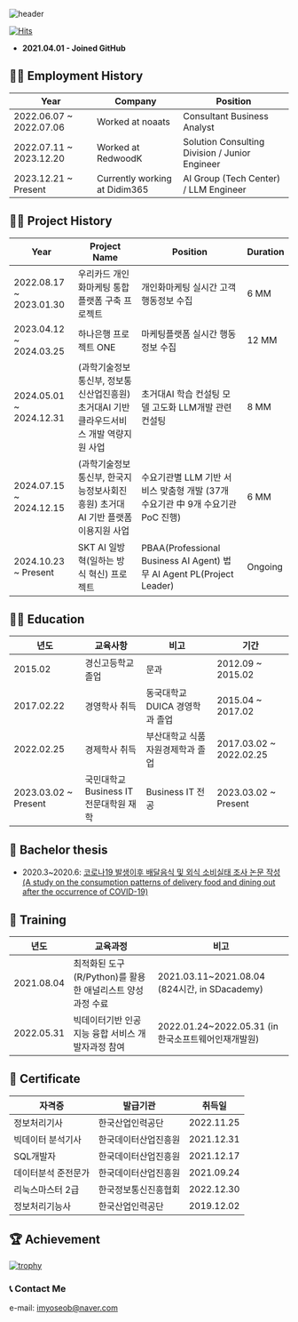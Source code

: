 ![header](https://capsule-render.vercel.app/api?type=waving&reversal=True&color=gradient&text=%20Yun%20Yoseob%20&height=200&section=header&fontSize=50&fontAlign=75&fontAlignY=45)

[![Hits](https://hits.seeyoufarm.com/api/count/incr/badge.svg?url=https%3A%2F%2Fgithub.com%2Fyunyoseob&count_bg=%2379C83D&title_bg=%23555555&icon=macys.svg&icon_color=%23E7E7E7&title=hits&edge_flat=false)](https://hits.seeyoufarm.com)

- **2021.04.01 - Joined GitHub**

## 👨‍💼 Employment History

| Year   |  Company   |  Position   |
|---|---|---|
| 2022.06.07 ~ 2022.07.06 | Worked at noaats | Consultant Business Analyst |
| 2022.07.11 ~ 2023.12.20 |  Worked at RedwoodK | Solution Consulting Division / Junior Engineer |
| 2023.12.21 ~ Present |  Currently working at Didim365 | AI Group (Tech Center) / LLM Engineer |

## 👨‍💻 Project History

| Year   |  Project Name | Position   | Duration|
|---|---|---|---|
| 2022.08.17 ~ 2023.01.30 | 우리카드 개인화마케팅 통합플랫폼 구축 프로젝트 | 개인화마케팅 실시간 고객행동정보 수집 | 6 MM |
| 2023.04.12 ~ 2024.03.25 | 하나은행 프로젝트 ONE | 마케팅플랫폼 실시간 행동정보 수집 | 12 MM |
| 2024.05.01 ~ 2024.12.31 |  (과학기술정보통신부, 정보통신산업진흥원) 초거대AI 기반 클라우드서비스 개발 역량지원 사업 | 초거대AI 학습 컨설팅 모델 고도화 LLM개발 관련 컨설팅 | 8 MM |
| 2024.07.15 ~ 2024.12.15 | (과학기술정보통신부, 한국지능정보사회진흥원) 초거대AI 기반 플랫폼 이용지원 사업  | 수요기관별 LLM 기반 서비스 맞춤형 개발 (37개 수요기관 中 9개 수요기관 PoC 진행) | 6 MM |
| 2024.10.23 ~ Present |  SKT AI 일방혁(일하는 방식 혁신) 프로젝트 |  PBAA(Professional Business AI Agent) 법무 AI Agent PL(Project Leader) | Ongoing |

## 👨‍🎓 Education

| 년도   | 교육사항   | 비고   | 기간 |
|---|---|---|---|
| 2015.02   | 경신고등학교 졸업 | 문과   | 2012.09 ~ 2015.02 |
| 2017.02.22   | 경영학사 취득  | 동국대학교 DUICA 경영학과 졸업 | 2015.04 ~ 2017.02   |
| 2022.02.25   | 경제학사 취득 | 부산대학교 식품자원경제학과 졸업 | 2017.03.02 ~ 2022.02.25   |
| 2023.03.02 ~ Present | 국민대학교 Business IT <br> 전문대학원 재학 | Business IT 전공| 2023.03.02 ~ Present |

## 📑 Bachelor thesis
- 2020.3~2020.6: [코로나19 발생이후 배달음식 및 외식 소비실태 조사 논문 작성 <br> (A study on the consumption patterns of delivery food and dining out after the occurrence of COVID-19)](https://github.com/yunyoseob/PNU/blob/master/Study/%EC%BD%94%EB%A1%9C%EB%82%9819%20%EB%B0%9C%EC%83%9D%EC%9D%B4%ED%9B%84%20%EB%B0%B0%EB%8B%AC%EC%9D%8C%EC%8B%9D%20%EB%B0%8F%20%EC%99%B8%EC%8B%9D%20%EC%86%8C%EB%B9%84%EC%8B%A4%ED%83%9C%20%EC%A1%B0%EC%82%AC.pdf)

## 🏫 Training

| 년도   | 교육과정   | 비고   | 
|---|---|---|
| 2021.08.04   | 최적화된 도구(R/Python)를 활용한 애널리스트 양성과정 수료   | 2021.03.11~2021.08.04             (824시간, in SDacademy)   |
| 2022.05.31   | 빅데이터기반 인공지능 융합 서비스 개발자과정 참여   | 2022.01.24~2022.05.31 (in 한국소프트웨어인재개발원) |

## 📄 Certificate

| 자격증  | 발급기관   | 취득일   |
|---|---|---|
| 정보처리기사  | 한국산업인력공단  | 2022.11.25 |
| 빅데이터 분석기사    | 한국데이터산업진흥원 | 2021.12.31   |
| SQL개발자  | 한국데이터산업진흥원  | 2021.12.17   |
| 데이터분석 준전문가    | 한국데이터산업진흥원   | 2021.09.24   |
| 리눅스마스터 2급  | 한국정보통신진흥협회  | 2022.12.30 |
| 정보처리기능사   | 한국산업인력공단   | 2019.12.02   |


## 🏆 Achievement

[![trophy](https://github-profile-trophy.vercel.app/?username=yunyoseob&row=2&column=3)](https://github.com/yunyoseob/github-profile-trophy)

### 📞 Contact Me
e-mail: imyoseob@naver.com
